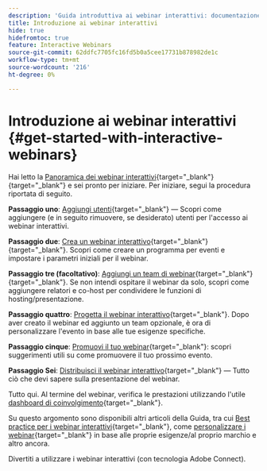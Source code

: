 ```yaml
---
description: 'Guida introduttiva ai webinar interattivi: documentazione di Marketo - Documentazione del prodotto'
title: Introduzione ai webinar interattivi
hide: true
hidefromtoc: true
feature: Interactive Webinars
source-git-commit: 62ddfc7705fc16fd5b0a5cee17731b878982de1c
workflow-type: tm+mt
source-wordcount: '216'
ht-degree: 0%

---
```


# Introduzione ai webinar interattivi {#get-started-with-interactive-webinars}

Hai letto la [Panoramica dei webinar interattivi](/help/marketo/product-docs/demand-generation/events/interactive-webinars/interactive-webinars-overview.md){target="_blank"}{target="_blank"} e sei pronto per iniziare. Per iniziare, segui la procedura riportata di seguito.

**Passaggio uno**: [Aggiungi utenti](/help/marketo/product-docs/demand-generation/events/interactive-webinars/user-and-license-management.md#add-a-user){target="_blank"} — Scopri come aggiungere (e in seguito rimuovere, se desiderato) utenti per l&#39;accesso ai webinar interattivi.

**Passaggio due**: [Crea un webinar interattivo](/help/marketo/product-docs/demand-generation/events/interactive-webinars/create-an-interactive-webinar.md){target="_blank"}{target="_blank"}. Scopri come creare un programma per eventi e impostare i parametri iniziali per il webinar.

**Passaggio tre (facoltativo)**: [Aggiungi un team di webinar](/help/marketo/product-docs/demand-generation/events/interactive-webinars/add-a-webinar-team.md){target="_blank"}{target="_blank"}. Se non intendi ospitare il webinar da solo, scopri come aggiungere relatori e co-host per condividere le funzioni di hosting/presentazione.

**Passaggio quattro**: [Progetta il webinar interattivo](/help/marketo/product-docs/demand-generation/events/interactive-webinars/designing-interactive-webinars.md){target="_blank"}. Dopo aver creato il webinar ed aggiunto un team opzionale, è ora di personalizzare l&#39;evento in base alle tue esigenze specifiche.

**Passaggio cinque**: [Promuovi il tuo webinar](/help/marketo/product-docs/demand-generation/events/interactive-webinars/promoting-an-interactive-webinar.md){target="_blank"}: scopri suggerimenti utili su come promuovere il tuo prossimo evento.

**Passaggio Sei**: [Distribuisci il webinar interattivo](/help/marketo/product-docs/demand-generation/events/interactive-webinars/deliver-an-interactive-webinar.md){target="_blank"} — Tutto ciò che devi sapere sulla presentazione del webinar.

Tutto qui. Al termine del webinar, verifica le prestazioni utilizzando l&#39;utile [dashboard di coinvolgimento](/help/marketo/product-docs/demand-generation/events/interactive-webinars/engagement-dashboard.md){target="_blank"}.

Su questo argomento sono disponibili altri articoli della Guida, tra cui [Best practice per i webinar interattivi](/help/marketo/product-docs/demand-generation/events/interactive-webinars/best-practices-for-interactive-webinars.md){target="_blank"}, come [personalizzare i webinar](/help/marketo/product-docs/demand-generation/events/interactive-webinars/customization.md){target="_blank"} in base alle proprie esigenze/al proprio marchio e altro ancora.

Divertiti a utilizzare i webinar interattivi (con tecnologia Adobe Connect).

